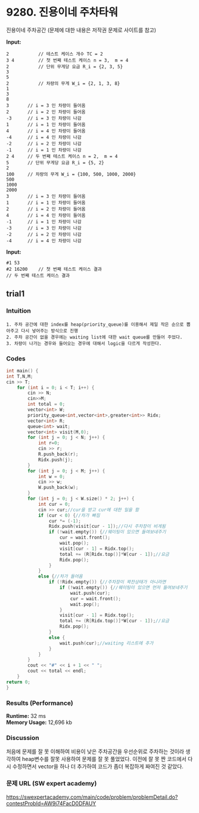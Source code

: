 # 9280. 진용이네 주차타워
진용이네 주차공간 (문제에 대한 내용은 저작권 문제로 사이트를 참고)

**Input:**   
```
2			// 테스트 케이스 개수 TC = 2
3 4			// 첫 번째 테스트 케이스 n = 3,  m = 4
2			// 단위 무게당 요금 R_i = {2, 3, 5}
3
5
2			// 차량의 무게 W_i = {2, 1, 3, 8}
1
3
8
3		// i = 3 인 차량이 들어옴	
2		// i = 2 인 차량이 들어옴
-3		// i = 3 인 차량이 나감
1		// i = 1 인 차량이 들어옴
4		// i = 4 인 차량이 들어옴
-4		// i = 4 인 차량이 나감
-2		// i = 2 인 차량이 나감
-1		// i = 1 인 차량이 나감
2 4		// 두 번째 테스트 케이스 n = 2,  m = 4
5		// 단위 무게당 요금 R_i = {5, 2}
2
100		// 차량의 무게 W_i = {100, 500, 1000, 2000}
500
1000
2000
3		// i = 3 인 차량이 들어옴
1		// i = 1 인 차량이 들어옴
2		// i = 2 인 차량이 들어옴
4		// i = 4 인 차량이 들어옴
-1		// i = 1 인 차량이 나감
-3		// i = 3 인 차량이 나감
-2		// i = 2 인 차량이 나감
-4		// i = 4 인 차량이 나감
```

**Input:**   
```
#1 53
#2 16200	// 첫 번째 테스트 케이스 결과
// 두 번째 테스트 케이스 결과
```
## trial1
### Intuition
```
1. 주차 공간에 대한 index를 heap(priority_queue)를 이용해서 제일 작은 순으로 뽑아주고 다시 넣어주는 방식으로 진행
2. 주차 공간이 없을 경우에는 waiting list에 대한 wait queue를 만들어 주었다.
3. 차량이 나가는 경우와 들어오는 경우에 대해서 logic을 다르게 작성한다. 
```
### Codes  
```cpp
int main() {
int T,N,M;
cin >> T;
	for (int i = 0; i < T; i++) {
		cin >> N;
		cin>>M;
		int total = 0;
		vector<int> W;
		priority_queue<int,vector<int>,greater<int>> Ridx;
		vector<int> R;
		queue<int> wait;
		vector<int> visit(M,0);
		for (int j = 0; j < N; j++) {
			int r=0;
			cin >> r;
			R.push_back(r);
			Ridx.push(j);
		}
		for (int j = 0; j < M; j++) {
			int w = 0;
			cin >> w;
			W.push_back(w);
		}
		for (int j = 0; j < W.size() * 2; j++) {
			int cur = 0;
			cin >> cur;//cur을 받고 cur에 대한 일을 함
			if (cur < 0) {//차가 빠짐
				cur *= (-1);
				Ridx.push(visit[cur - 1]);//다시 주차장이 비게됨
				if (!wait.empty()) {//웨이팅이 있으면 들여보네주기
					cur = wait.front();
					wait.pop();
					visit[cur - 1] = Ridx.top();
					total += (R[Ridx.top()]*W[cur - 1]);//요금
					Ridx.pop();
				}
			}
			else {//차가 들어옴
				if (!Ridx.empty()) {//주차장이 꽉찬상태가 아니라면
					if (!wait.empty()) {//웨이팅이 있으면 먼저 들여보네주기
						wait.push(cur);
						cur = wait.front();
						wait.pop();
					}
					visit[cur - 1] = Ridx.top();
					total += (R[Ridx.top()]*W[cur - 1]);//요금
					Ridx.pop();
				}
				else {
					wait.push(cur);//waiting 리스트에 추가
				}
			}
		}
		cout << "#" << i + 1 << " ";
		cout << total << endl;
	}
return 0;
}
```

### Results (Performance)  
**Runtime:** 32 ms   
**Memory Usage:**  12,696 kb  

### Discussion
처음에 문제를 잘 못 이해하여 비용이 낮은 주차공간을 우선순위로 주차하는 것이라 생각하여 heap변수를 잘못 사용하여 문제를 잘 못 풀었었다. 이전에 잘 못 짠 코드에서 다시 수정하면서 vector을 하나 더 추가하여 코드가 좀더 복잡하게 짜여진 것 같았다.

### 문제 URL (SW expert academy)  
https://swexpertacademy.com/main/code/problem/problemDetail.do?contestProbId=AW9j74FacD0DFAUY
